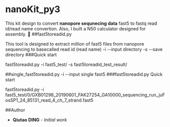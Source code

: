 # nanoKit_py3
This kit design to convert **nanopore sequnecing data** fast5 to fastq read id/read name convertion. Also, I built a N50 calculator designed for assembly.
:rocket:
##fast5toreadid.py 

This tool is designed to extract million of fast5 files from nanopore sequencing to basecalled read id (read name)
-i --input directory
-s --save directory
###Quick start

fast5toreadid.py -i fast5_test/ -s fast5toreadid_test_result/


##single_fast5toreadid.py
-i --input single fast5
###fast5toreadid.py Quick start

fast5toreadid.py -i fast5_test/0/GXB01298_20190601_FAK27254_GA10000_sequencing_run_juFosSP1_24_85131_read_4_ch_7_strand.fast5

##Author
* **Qiutao DING** - *Initial work* 
